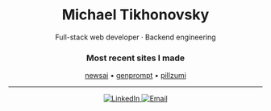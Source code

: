 <h1 align="center">Michael Tikhonovsky</h1>

<p align="center">
  Full-stack web developer · Backend engineering
</p>

<h3 align="center">Most recent sites I made</h3>

<p align="center">
  <a href="https://newsai.wtf">newsai</a> •
  <a href="https://genprompt.app">genprompt</a> • 
  <a href="https://pillzumi.com">pillzumi</a>
</p>


---

<p align="center">
  <a href="https://linkedin.com/in/michael-tikhonovsky">
    <img src="https://img.shields.io/badge/LinkedIn-0A66C2?style=for-the-badge&logo=linkedin&logoColor=white" alt="LinkedIn"/>
  </a>
  <a href="mailto:michaeltikhonovsky@gmail.com">
    <img src="https://img.shields.io/badge/Email-D14836?style=for-the-badge&logo=gmail&logoColor=white" alt="Email"/>
  </a>
</p>
